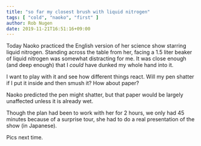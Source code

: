 ```yaml
---
title: "so far my closest brush with liquid nitrogen"
tags: [ "cold", "naoko", "first" ]
author: Rob Nugen
date: 2019-11-21T16:51:16+09:00
---
```


Today Naoko practiced the English version of her science show starring
liquid nitrogen.  Standing across the table from her, facing a 1.5
liter beaker of liquid nitrogen was somewhat distracting for me.  It
was close enough (and deep enough) that I *could* have dunked my whole
hand into it.

I want to play with it and see how different things react.  Will my
pen shatter if I put it inside and then smush it?  How about paper?

Naoko predicted the pen might shatter, but that paper would be largely
unaffected unless it is already wet.

Though the plan had been to work with her for 2 hours, we only had 45
minutes because of a surprise tour, she had to do a real presentation
of the show (in Japanese).

Pics next time.
